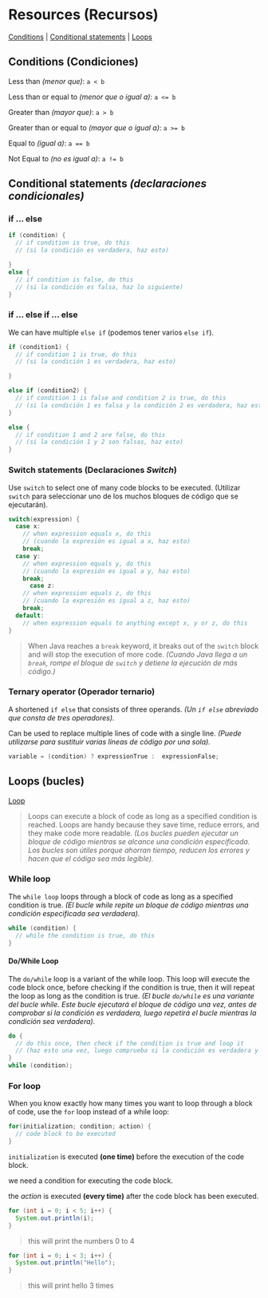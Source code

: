 # Resources (Recursos)

[Conditions](##conditions-(condiciones)) | [Conditional statements](##conditional-statements-declaraciones-condicionales) | [Loops](##loops-(bucles))

## Conditions (Condiciones)

Less than *(menor que)*: ` a < b `

Less than or equal to *(menor que o igual a)*: ` a <= b `

Greater than *(mayor que)*: ` a > b `

Greater than or equal to *(mayor que o igual a)*:  ` a >= b `

Equal to *(igual a)*: ` a == b `

Not Equal to *(no es igual a)*: ` a != b `

## Conditional statements *(declaraciones condicionales)*

### if ... else

```java
if (condition) {
  // if condition is true, do this 
  // (si la condición es verdadera, haz esto)

}
else {
  // if condition is false, do this 
  // (si la condición es falsa, haz lo siguiente)
}
```

### if ... else if ... else

We can have multiple `else if` (podemos tener varios `else if`).

```java
if (condition1) {
  // if condition 1 is true, do this 
  // (si la condición 1 es verdadera, haz esto)

}

else if (condition2) {
  // if condition 1 is false and condition 2 is true, do this 
  // (si la condición 1 es falsa y la condición 2 es verdadera, haz esto)
}

else {
  // if condition 1 and 2 are false, do this 
  // (si la condición 1 y 2 son falsas, haz esto)
}
```

### Switch statements (Declaraciones *Switch*)

Use `switch` to select one of many code blocks to be executed. (Utilizar `switch` para seleccionar uno de los muchos bloques de código que se ejecutarán).

```java
switch(expression) {
  case x:
    // when expression equals x, do this
    // (cuando la expresión es igual a x, haz esto)
    break;
  case y:
    // when expression equals y, do this
    // (cuando la expresión es igual a y, haz esto)
    break;
      case z:
    // when expression equals z, do this
    // (cuando la expresión es igual a z, haz esto)
    break;
  default:
    // when expression equals to anything except x, y or z, do this
}
```

> When Java reaches a `break` keyword, it breaks out of the `switch` block and will stop the execution of more code. *(Cuando Java llega a un `break`, rompe el bloque de `switch` y detiene la ejecución de más código.)*

### Ternary operator (Operador ternario)

A shortened `if else` that consists of three operands. *(Un `if else` abreviado que consta de tres operadores).*

Can be used to replace multiple lines of code with a single line. *(Puede utilizarse para sustituir varias líneas de código por una sola).*

```java
variable = (condition) ? expressionTrue :  expressionFalse;
```

## Loops (bucles)

[Loop](https://www.w3schools.com/java/java_while_loop.asp "www.w3schools.com/java/java_while_loop.asp")

> Loops can execute a block of code as long as a specified condition is reached. Loops are handy because they save time, reduce errors, and they make code more readable. *(Los bucles pueden ejecutar un bloque de código mientras se alcance una condición especificada. Los bucles son útiles porque ahorran tiempo, reducen los errores y hacen que el código sea más legible).*

### While loop

The `while loop` loops through a block of code as long as a specified condition is true. *(El bucle while repite un bloque de código mientras una condición especificada sea verdadera).*

```java
while (condition) {
  // while the condition is true, do this
}
```

#### Do/While Loop

The `do/while` loop is a variant of the while loop. This loop will execute the code block once, before checking if the condition is true, then it will repeat the loop as long as the condition is true. *(El bucle `do/while` es una variante del bucle while. Este bucle ejecutará el bloque de código una vez, antes de comprobar si la condición es verdadera, luego repetirá el bucle mientras la condición sea verdadera).*

```java
do {
  // do this once, then check if the condition is true and loop it
  // (haz esto una vez, luego comprueba si la condición es verdadera y haz un bucle)
}
while (condition);
```

### For loop

When you know exactly how many times you want to loop through a block of code, use the `for` loop instead of a while loop:

```java
for(initialization; condition; action) {
  // code block to be executed
}
```

`initialization` is executed **(one time)** before the execution of the code block.

we need a condition for executing the code block.

the *action* is executed **(every time)** after the code block has been executed.

```java
for (int i = 0; i < 5; i++) {
  System.out.println(i);
}
```

> this will print the numbers 0 to 4

```java
for (int i = 0; i < 3; i++) {
  System.out.println("Hello");
}
```

> this will print hello 3 times
